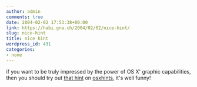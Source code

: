 ```yaml
---
author: admin
comments: true
date: 2004-02-02 17:53:38+00:00
link: https://habi.gna.ch/2004/02/02/nice-hint/
slug: nice-hint
title: nice hint
wordpress_id: 431
categories:
- none
---
```


if you want to be truly impressed by the power of OS X' graphic capabilities, then you should try out [that hint](http://www.macosxhints.com/article.php?story=20040125013419302#comments) on [osxhints](http://www.macosxhints.com/), it's well funny!
